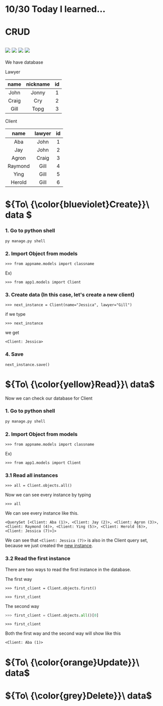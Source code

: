 # 10/30 Today I learned...

# CRUD
[![](https://img.shields.io/badge/Create-blueviolet?style=for-the-badge)](#create)
[![](https://img.shields.io/badge/Read-yellow?style=for-the-badge)](#read)
[![](https://img.shields.io/badge/Update-orange?style=for-the-badge)](#update)
[![](https://img.shields.io/badge/Delete-grey?style=for-the-badge)](#delete)
---

We have database

Lawyer

|name|nickname|id|
|:---:|:---:|:---:|
|John|Jonny|1|
|Craig|Cry|2|
|Gill|Topg|3|

Client

|name|lawyer|id|
|:---:|:---:|:---:|
|Aba|John|1|
|Jay|John|2|
|Agron|Craig|3|
|Raymond|Gill|4|
|Ying|Gill|5|
|Herold|Gill|6|

<a name = "create"></a>

# ${To\ {\color{blueviolet}Create}}\ data $


### 1. Go to python shell
```
py manage.py shell
```
### 2. Import Object from models

```
>>> from appname.models import classname
```

Ex)

```
>>> from app1.models import Client
```

### 3. Create data (In this case, let's create a new client)
```
>>> next_instance = Client(name="Jessica", lawyer="Gill")
```
if we type 

```
>>> next_instance
```

we get
```
<Client: Jessica>
```

### 4. Save
```
next_instance.save()
```

<a name = "read"></a>

# ${To\ {\color{yellow}Read}}\ data$

Now we can check our database for Client

### 1. Go to python shell

```py
py manage.py shell
```

### 2. Import Object from models

```
>>> from appname.models import classname
```

Ex)

```
>>> from app1.models import Client
```

### 3.1 Read all instances

```
>>> all = Client.objects.all()
```
Now we can see every instance by typing 
```
>>> all
```
We can see every instance like this.
```
<QuerySet [<Client: Aba (1)>, <Client: Jay (2)>, <Client: Agron (3)>, <Client: Raymond (4)>, <Client: Ying (5)>, <Client: Herold (6)>, <Client: Jessica (7)>]>
```
We can see that `<Client: Jessica (7)>` is also in the Client query set, because we just created the [new instance](#create).

### 3.2 Read the first instance

There are two ways to read the first instance in the database.

The first way
```
>>> first_client = Client.objects.first()
```
```
>>> first_client
```
The second way
```py
>>> first_client = Client.objects.all()[0]
```
```
>>> first_client
```
Both the first way and the second way will show like this

```
<Client: Aba (1)>
```

# ${To\ {\color{orange}Update}}\ data$


# ${To\ {\color{grey}Delete}}\ data$
